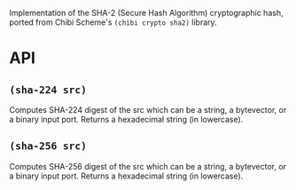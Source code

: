 Implementation of the SHA-2 (Secure Hash Algorithm) cryptographic hash, ported from Chibi Scheme's `(chibi crypto sha2)` library.

# API

## `(sha-224 src)`

Computes SHA-224 digest of the src which can be a string, a bytevector, or a binary input port. Returns a hexadecimal string (in lowercase).

## `(sha-256 src)`

Computes SHA-256 digest of the src which can be a string, a bytevector, or a binary input port. Returns a hexadecimal string (in lowercase).
